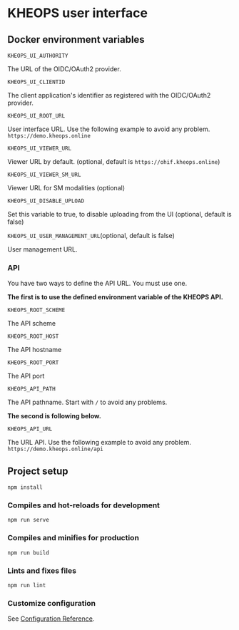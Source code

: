# KHEOPS user interface

## Docker environment variables

`KHEOPS_UI_AUTHORITY`

The URL of the OIDC/OAuth2 provider.

`KHEOPS_UI_CLIENTID`

The client application's identifier as registered with the OIDC/OAuth2 provider.

`KHEOPS_UI_ROOT_URL`

User interface URL. Use the following example to avoid any problem. `https://demo.kheops.online`

`KHEOPS_UI_VIEWER_URL`

Viewer URL by default. (optional, default is `https://ohif.kheops.online`)

`KHEOPS_UI_VIEWER_SM_URL`

Viewer URL for SM modalities (optional)

`KHEOPS_UI_DISABLE_UPLOAD`

Set this variable to true, to disable uploading from the UI (optional, default is false)

`KHEOPS_UI_USER_MANAGEMENT_URL`(optional, default is false)

User management URL.

### API

You have two ways to define the API URL. You must use one.

**The first is to use the defined environment variable of the KHEOPS API.**

`KHEOPS_ROOT_SCHEME`

The API scheme

`KHEOPS_ROOT_HOST`

The API hostname

`KHEOPS_ROOT_PORT`

The API port

`KHEOPS_API_PATH`

The API pathname. Start with `/` to avoid any problems.

**The second is following below.**

`KHEOPS_API_URL`

The URL API. Use the following example to avoid any problem. `https://demo.kheops.online/api`

## Project setup
```
npm install
```

### Compiles and hot-reloads for development
```
npm run serve
```

### Compiles and minifies for production
```
npm run build
```

### Lints and fixes files
```
npm run lint
```

### Customize configuration
See [Configuration Reference](https://cli.vuejs.org/config/).

